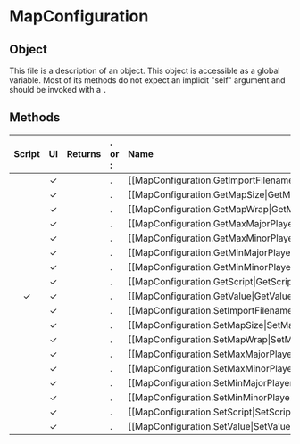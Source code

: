 # MapConfiguration
## Object
This file is a description of an object. This object is accessible as a global variable. Most of its methods do not expect an implicit "self" argument and should be invoked with a `.`

## Methods
| Script | UI  | Returns | . or : | Name | Arguments |
|:------:|:---:| -------:|:---- |:---- |:--------- |
| |✓| |.|[[MapConfiguration.GetImportFilename\|GetImportFilename]]| |
| |✓| |.|[[MapConfiguration.GetMapSize\|GetMapSize]]| |
| |✓| |.|[[MapConfiguration.GetMapWrap\|GetMapWrap]]| |
| |✓| |.|[[MapConfiguration.GetMaxMajorPlayers\|GetMaxMajorPlayers]]| |
| |✓| |.|[[MapConfiguration.GetMaxMinorPlayers\|GetMaxMinorPlayers]]| |
| |✓| |.|[[MapConfiguration.GetMinMajorPlayers\|GetMinMajorPlayers]]| |
| |✓| |.|[[MapConfiguration.GetMinMinorPlayers\|GetMinMinorPlayers]]| |
| |✓| |.|[[MapConfiguration.GetScript\|GetScript]]| |
|✓|✓| |.|[[MapConfiguration.GetValue\|GetValue]]| |
| |✓| |.|[[MapConfiguration.SetImportFilename\|SetImportFilename]]| |
| |✓| |.|[[MapConfiguration.SetMapSize\|SetMapSize]]| |
| |✓| |.|[[MapConfiguration.SetMapWrap\|SetMapWrap]]| |
| |✓| |.|[[MapConfiguration.SetMaxMajorPlayers\|SetMaxMajorPlayers]]| |
| |✓| |.|[[MapConfiguration.SetMaxMinorPlayers\|SetMaxMinorPlayers]]| |
| |✓| |.|[[MapConfiguration.SetMinMajorPlayers\|SetMinMajorPlayers]]| |
| |✓| |.|[[MapConfiguration.SetMinMinorPlayers\|SetMinMinorPlayers]]| |
| |✓| |.|[[MapConfiguration.SetScript\|SetScript]]| |
| |✓| |.|[[MapConfiguration.SetValue\|SetValue]]| |

